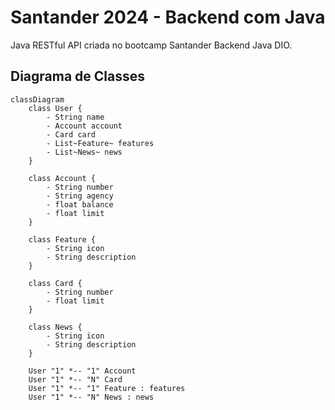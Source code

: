 # Santander 2024 - Backend com Java

Java RESTful API criada no bootcamp Santander Backend Java DIO.

## Diagrama de Classes

```mermaid
classDiagram
    class User {
        - String name
        - Account account
        - Card card
        - List~Feature~ features
        - List~News~ news
    }
    
    class Account {
        - String number
        - String agency
        - float balance
        - float limit
    }
    
    class Feature {
        - String icon
        - String description
    }

    class Card {
        - String number
        - float limit
    }

    class News {
        - String icon
        - String description
    }

    User "1" *-- "1" Account
    User "1" *-- "N" Card
    User "1" *-- "1" Feature : features
    User "1" *-- "N" News : news
```
